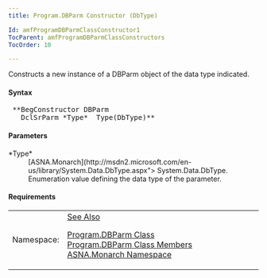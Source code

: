 ```yaml
---
title: Program.DBParm Constructor (DbType)

Id: amfProgramDBParmClassConstructor1
TocParent: amfProgramDBParmClassConstructors
TocOrder: 10

---
```


Constructs a new instance of a DBParm object of the data type indicated.

#### Syntax
<pre class="syntax"> **BegConstructor DBParm
   DclSrParm *Type*  Type(DbType)**       </pre>

#### Parameters
<dl>
        <dt>
 *Type* 
        </dt>
        <dd>
          [ASNA.Monarch](http://msdn2.microsoft.com/en-us/library/System.Data.DbType.aspx">
        System.Data.DbType</a>. Enumeration value defining the
        data type of the parameter.</dd>
</dl>

<!-- start -->

#### Requirements
<table class="dttable" cellspacing="0" cellpadding="4" width="60%">
           <colgroup>
            <col width="15%" style="font-weight:bold" />
            <col width="85%" />
          </colgroup>
          <tr>
            <td>Namespace:</td>
            <td><a href="amfMonarchNamespace.html)</td>
          </tr>
          <tr>
            <td>Assembly:</td>
            <td>ASNA.VisualRPG.Runtime.DLL</td>
          </tr>
         <tr>
            <td>Platforms:</td>
            <td> Windows Server 2012, Windows Server 2012 R2, Windows Server 2016, Windows 7, Windows 8 Pro, Windows 10 Pro</td>
         </tr>
</table>

<!-- end --> 

#### See Also
[ Program.DBParm Class](amfProgramDBParmClass.html) <br /> [ Program.DBParm Class Members](amfProgramDBParmClassMembers.html) <br /> [ASNA.Monarch Namespace](amfMonarchNamespace.html) 
